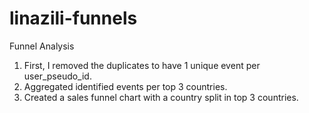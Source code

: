 # linazili-funnels
Funnel Analysis

1. First, I removed the duplicates to have 1 unique event per user_pseudo_id.
2. Aggregated identified events per top 3 countries.
3. Created a sales funnel chart with a country split in top 3 countries.
